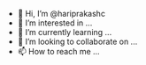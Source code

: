 - 👋 Hi, I’m @hariprakashc
- 👀 I’m interested in ...
- 🌱 I’m currently learning ...
- 💞️ I’m looking to collaborate on ...
- 📫 How to reach me ...

<!---
hariprakashc/hariprakashc is a ✨ special ✨ repository because its `README.md` (this file) appears on your GitHub profile.
You can click the Preview link to take a look at your changes.
--->
